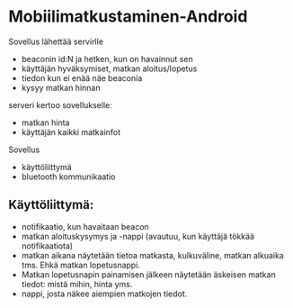 # Mobiilimatkustaminen-Android



Sovellus lähettää servirlle 
- beaconin id:N ja hetken, kun on havainnut sen 
- käyttäjän hyväksymiset, matkan aloitus/lopetus
- tiedon kun ei enää näe beaconia 
- kysyy matkan hinnan

serveri kertoo sovellukselle:
- matkan hinta
- käyttäjän kaikki matkainfot 



Sovellus
- käyttöliittymä
- bluetooth kommunikaatio


## Käyttöliittymä:
- notifikaatio, kun havaitaan beacon
- matkan aloituskysymys ja -nappi (avautuu, kun käyttäjä tökkää notifikaatiota)
- matkan aikana näytetään tietoa matkasta, kulkuväline, matkan alkuaika tms. Ehkä matkan lopetusnappi.
- Matkan lopetusnapin painamisen jälkeen näytetään äskeisen matkan tiedot: mistä mihin, hinta yms.
- nappi, josta näkee aiempien matkojen tiedot.

